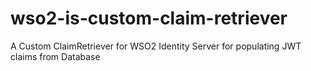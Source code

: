 # wso2-is-custom-claim-retriever
A Custom ClaimRetriever for WSO2 Identity Server for populating JWT claims from Database
